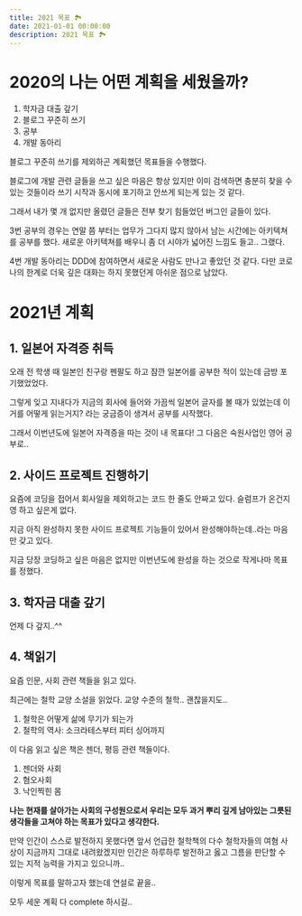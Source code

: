 ```yaml
---
title: 2021 목표 🏞
date: 2021-01-01 00:00:00
description: 2021 목표 🏞
---
```




# 2020의 나는 어떤 계획을 세웠을까?

1. 학자금 대출 갚기
2. 블로그 꾸준히 쓰기
3. 공부
4. 개발 동아리


블로그 꾸준히 쓰기를 제외하곤 계획했던 목표들을 수행했다.

블로그에 개발 관련 글들을 쓰고 싶은 마음은 항상 있지만 이미 검색하면 충분히 찾을 수 있는 것들이라 쓰기 시작과 동시에 포기하고 안쓰게 되는게 있는 것 같다.

그래서 내가 몇 개 없지만 올렸던 글들은 전부 찾기 힘들었던 버그인 글들이 있다.

3번 공부의 경우는 연말 쯤 부터는 업무가 그다지 많지 않아서 남는 시간에는 아키텍쳐를 공부를 했다. 새로운 아키텍쳐를 배우니 좀 더 시야가 넓어진 느낌도 들고.. 그랬다.

4번 개발 동아리는 DDD에 참여하면서 새로운 사람도 만나고 좋았던 것 같다. 다만 코로나의 한계로 더욱 깊은 대화는 하지 못했던게 아쉬운 점으로 남았다.


# 2021년 계획

## 1. 일본어 자격증 취득
오래 전 학생 때 일본인 친구랑 펜팔도 하고 잠깐 일본어를 공부한 적이 있는데 금방 포기했었었다.

그렇게 잊고 지내다가 지금의 회사에 들어와 가끔씩 일본어 글자를 볼 때가 있었는데 이거를 어떻게 읽는거지? 라는 궁금증이 생겨서 공부를 시작했다.

그래서 이번년도에 일본어 자격증을 따는 것이 내 목표다! 그 다음은 숙원사업인 영어 공부로..


## 2. 사이드 프로젝트 진행하기
요즘에 코딩을 접어서 회사일을 제외하고는 코드 한 줄도 안짜고 있다. 슬럼프가 온건지 영 하고 싶은게 없다. 

지금 아직 완성하지 못한 사이드 프로젝트 기능들이 있어서 완성해야하는데..라는 마음만 갖고 있다.

지금 당장 코딩하고 싶은 마음은 없지만 이번년도에 완성을 하는 것으로 작게나마 목표를 정했다.

## 3. 학자금 대출 갚기
언제 다 갚지..^^

## 4. 책읽기

요즘 인문, 사회 관련 책들을 읽고 있다.

최근에는 철학 교양 소설을 읽었다. 교양 수준의 철학.. 괜찮을지도..

1. 철학은 어떻게 삶에 무기가 되는가
2. 철학의 역사: 소크라테스부터 피터 싱어까지

이 다음 읽고 싶은 책은 젠더, 평등 관련 책들이다. 

1. 젠더와 사회
2. 혐오사회
3. 낙인찍힌 몸


<b>나는 현재를 살아가는 사회의 구성원으로서 우리는 모두 과거 뿌리 깊게 남아있는 그릇된 생각들을 고쳐야 하는 목표가 있다고 생각한다.</b>

만약 인간이 스스로 발전하지 못했다면 앞서 언급한 철학책의 다수 철학자들의 여혐 사상이 지금까지 그대로 내려왔겠지만 인간은 하루하루 발전하고 옳고 그름을 판단할 수 있는 지적 능력을 가지고 있으니까..


이렇게 목표를 말하고자 했는데 연설로 끝을..

모두 세운 계획 다 complete 하시길..